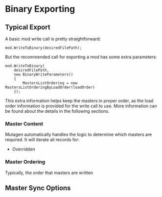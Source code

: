 # Binary Exporting
## Typical Export
A basic mod write call is pretty straightforward:
```
mod.WriteToBinary(desiredFilePath);
```

But the recommended call for exporting a mod has some extra parameters:
```
mod.WriteToBinary(
    desiredFilePath,
    new BinaryWriteParameters()
    {
        MastersListOrdering = new MastersListOrderingByLoadOrder(loadOrder)
    });
```

This extra information helps keep the masters in proper order, as the load order information is provided for the write call to use.  More information can be found about the details in the following sections.

### Master Content
Mutagen automatically handles the logic to determine which masters are required.  It will iterate all records for:
- Overridden 

### Master Ordering
Typically, the order that masters are written 


## Master Sync Options
